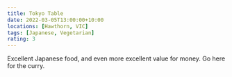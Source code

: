 ```yaml
---
title: Tokyo Table
date: 2022-03-05T13:00:00+10:00
locations: [Hawthorn, VIC]
tags: [Japanese, Vegetarian]
rating: 3
---
```


Excellent Japanese food, and even more excellent value for money. Go here for the curry.